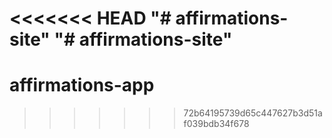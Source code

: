 <<<<<<< HEAD
"# affirmations-site" 
"# affirmations-site" 
=======
# affirmations-app
>>>>>>> 72b64195739d65c447627b3d51af039bdb34f678
